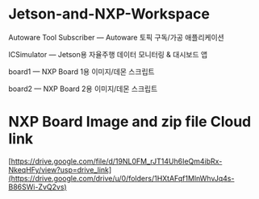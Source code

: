 # Jetson-and-NXP-Workspace

Autoware Tool Subscriber — Autoware 토픽 구독/가공 애플리케이션

ICSimulator — Jetson용 자율주행 데이터 모니터링 & 대시보드 앱

board1 — NXP Board 1용 이미지/데몬 스크립트

board2 — NXP Board 2용 이미지/데몬 스크립트

# NXP Board Image and zip file Cloud link
[https://drive.google.com/file/d/19NL0FM_rJT14Uh6IeQm4ibRx-NkeqHFy/view?usp=drive_link](https://drive.google.com/drive/u/0/folders/1HXtAFqf1MlnWhvJq4s-B86SWi-ZvQ2vs)
